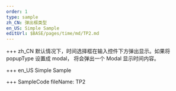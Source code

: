 ```yaml
---
order: 1
type: sample
zh_CN: 弹出框类型
en_US: Simple Sample
editUrl: $BASE/pages/time/md/TP2.md
---
```


+++ zh_CN
默认情况下，时间选择框在输入控件下方弹出显示。如果将 popupType 设置成 modal， 将会弹出一个 Modal 显示时间内容。

+++ en_US
Simple Sample

+++ SampleCode
fileName: TP2
